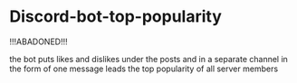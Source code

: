 # Discord-bot-top-popularity
!!!ABADONED!!!

the bot puts likes and dislikes under the posts and in a separate channel in the form of one message leads the top popularity of all server members
